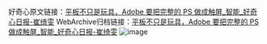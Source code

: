 好奇心原文链接：[平板不只是玩具，Adobe 要把完整的 PS 做成触屏_智能_好奇心日报-崔绮雯](https://www.qdaily.com/articles/2715.html)
WebArchive归档链接：[平板不只是玩具，Adobe 要把完整的 PS 做成触屏_智能_好奇心日报-崔绮雯](http://web.archive.org/web/20190623151340/https://www.qdaily.com/articles/2715.html)
![image](http://ww3.sinaimg.cn/large/007d5XDply1g3v6fu3t9ej30u02vekfd)